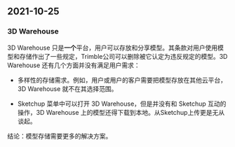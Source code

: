 
## 2021-10-25

### 3D Warehouse

3D Warehouse 只是**一个**平台，用户可以存放和分享模型。其条款对用户使用模型和存储作出了一些规定，Trimble公司可以删除被它认定为违反规定的模型。3D Warehouse 还有几个方面并没有满足用户需求：

- 多样性的存储需求。例如，用户或用户的客户需要把模型存放在其他云平台，3D Warehouse 就不在其选择范围。

- Sketchup 菜单中可以打开 3D Warehouse，但是并没有和 Sketchup 互动的操作，3D Warehouse 上的模型还得下载到本地。从Sketchup上传更是无从谈起。

结论：模型存储需要更多的解决方案。


